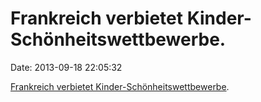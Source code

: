 Frankreich verbietet Kinder-Schönheitswettbewerbe.
==================================================

Date: 2013-09-18 22:05:32

[Frankreich verbietet
Kinder-Schönheitswettbewerbe](http://www.thelocal.fr/20130918/french-senate-bans-child-beauty-contests).
